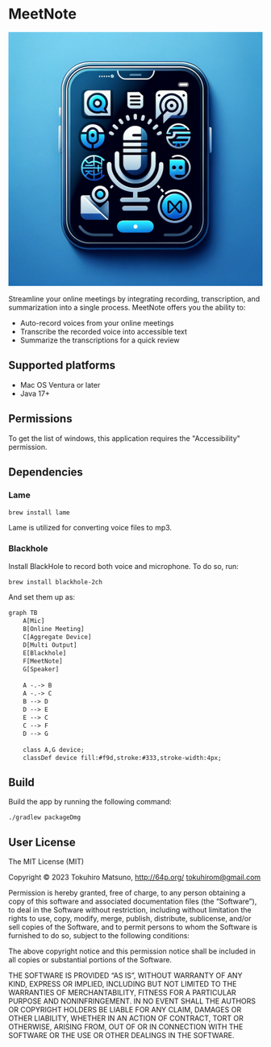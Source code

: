 # MeetNote

![MeetNote](icon.png)

Streamline your online meetings by integrating recording, transcription, and summarization into a single process. MeetNote offers you the ability to:

* Auto-record voices from your online meetings
* Transcribe the recorded voice into accessible text
* Summarize the transcriptions for a quick review

## Supported platforms

* Mac OS Ventura or later
* Java 17+

## Permissions

To get the list of windows, this application requires the "Accessibility" permission.

## Dependencies

### Lame

    brew install lame

Lame is utilized for converting voice files to mp3.

### Blackhole

Install BlackHole to record both voice and microphone. To do so, run:

    brew install blackhole-2ch

And set them up as:

```mermaid
graph TB
    A[Mic]
    B[Online Meeting]
    C[Aggregate Device]
    D[Multi Output]
    E[Blackhole]
    F[MeetNote]
    G[Speaker]

    A -.-> B
    A -.-> C
    B --> D
    D --> E
    E --> C
    C --> F
    D --> G

    class A,G device;
    classDef device fill:#f9d,stroke:#333,stroke-width:4px;
```

## Build

Build the app by running the following command:

    ./gradlew packageDmg

## User License

The MIT License (MIT)

Copyright © 2023 Tokuhiro Matsuno, http://64p.org/ <tokuhirom@gmail.com>

Permission is hereby granted, free of charge, to any person obtaining a copy
of this software and associated documentation files (the “Software”), to deal
in the Software without restriction, including without limitation the rights
to use, copy, modify, merge, publish, distribute, sublicense, and/or sell
copies of the Software, and to permit persons to whom the Software is
furnished to do so, subject to the following conditions:

The above copyright notice and this permission notice shall be included in
all copies or substantial portions of the Software.

THE SOFTWARE IS PROVIDED “AS IS”, WITHOUT WARRANTY OF ANY KIND, EXPRESS OR
IMPLIED, INCLUDING BUT NOT LIMITED TO THE WARRANTIES OF MERCHANTABILITY,
FITNESS FOR A PARTICULAR PURPOSE AND NONINFRINGEMENT. IN NO EVENT SHALL THE
AUTHORS OR COPYRIGHT HOLDERS BE LIABLE FOR ANY CLAIM, DAMAGES OR OTHER
LIABILITY, WHETHER IN AN ACTION OF CONTRACT, TORT OR OTHERWISE, ARISING FROM,
OUT OF OR IN CONNECTION WITH THE SOFTWARE OR THE USE OR OTHER DEALINGS IN
THE SOFTWARE.

